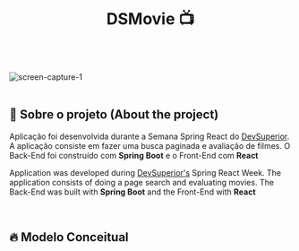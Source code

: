 <h1 align="center"> 
  <strong> DSMovie 📺 </strong>
</h1>
<br><br>

![screen-capture-_1_](https://user-images.githubusercontent.com/82779533/158065307-216c96aa-f4cb-4a9e-b3e4-eb5365e6364c.gif)
<br><br>

## 🔎 Sobre o projeto (About the project)
Aplicação foi desenvolvida durante a Semana Spring React do [DevSuperior](https://www.youtube.com/devsuperior).
A aplicação consiste em fazer uma busca paginada e avaliação de filmes. O Back-End foi construído com **Spring Boot** e o Front-End com **React**


Application was developed during [DevSuperior's](https://www.youtube.com/devsuperior) Spring React Week.
The application consists of doing a page search and evaluating movies. The Back-End was built with **Spring Boot** and the Front-End with **React**

<br> 

## 🔥 Modelo Conceitual







